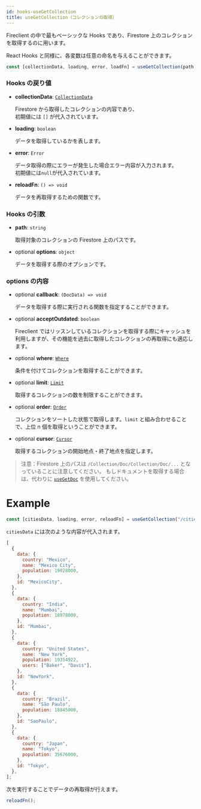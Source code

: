 ```yaml
---
id: hooks-useGetCollection
title: useGetCollection（コレクションの取得）
---
```


Fireclient の中で最もベーシックな Hooks であり、Firestore 上のコレクションを取得するのに用います。

React Hooks と同様に、各変数は任意の命名を与えることができます。

```js
const [collectionData, loading, error, loadFn] = useGetCollection(path, options);
```

### Hooks の戻り値

- **collectionData**: [`CollectionData`](misc-type.md#collectiondata)

  Firestore から取得したコレクションの内容であり、<br>初期値には `[]` が代入されています。

- **loading**: `boolean`

  データを取得しているかを表します。

- **error**: `Error`

  データ取得の際にエラーが発生した場合エラー内容が入力されます。<br>初期値には`null`が代入されています。

- **reloadFn**: `() => void`

  データを再取得するための関数です。

### Hooks の引数

- **path**: `string`

  取得対象のコレクションの Firestore 上のパスです。

- <span class="highlight">optional</span> **options**: `object`

  データを取得する際のオプションです。

### options の内容

- <span class="highlight">optional</span> **callback**: `(DocData) => void`

  データを取得する際に実行される関数を指定することができます。

- <span class="highlight">optional</span> **acceptOutdated**: `boolean`

  Fireclient ではリッスンしているコレクションを取得する際にキャッシュを利用しますが、その機能を過去に取得したコレクションの再取得にも適応します。

- <span class="highlight">optional</span> **where**: [`Where`](options-overview.md#where)

  条件を付けてコレクションを取得することができます。

- <span class="highlight">optional</span> **limit**: [`Limit`](options-overview.md#limit)

  取得するコレクションの数を制限することができます。

- <span class="highlight">optional</span> **order**: [`Order`](options-overview.md#order)

  コレクションをソートした状態で取得します。`limit` と組み合わせることで、上位 n 個を取得ということができます。

- <span class="highlight">optional</span> **cursor**: [`Cursor`](options-overview.md#cursor)

  取得するコレクションの開始地点・終了地点を指定します。

> 注意：Firestore 上のパスは `/Collection/Doc/Collection/Doc/...` となっていることに注意してください。
> もしドキュメントを取得する場合は、代わりに [`useGetDoc`](hooks-useGetDoc.md) を使用してください。

# Example

```js
const [citiesData, loading, error, reloadFn] = useGetCollection("/cities");
```

`citiesData` には次のような内容が代入されます。

```js
[
  {
    data: {
      country: "Mexico",
      name: "Mexico City",
      population: 19028000,
    },
    id: "MexicoCity",
  },
  {
    data: {
      country: "India",
      name: "Mumbai",
      population: 18978000,
    },
    id: "Mumbai",
  },
  {
    data: {
      country: "United States",
      name: "New York",
      population: 19354922,
      users: ["Baker", "Davis"],
    },
    id: "NewYork",
  },
  {
    data: {
      country: "Brazil",
      name: "São Paulo",
      population: 18845000,
    },
    id: "SaoPaulo",
  },
  {
    data: {
      country: "Japan",
      name: "Tokyo",
      population: 35676000,
    },
    id: "Tokyo",
  },
];
```

次を実行することでデータの再取得が行えます。

```js
reloadFn();
```
